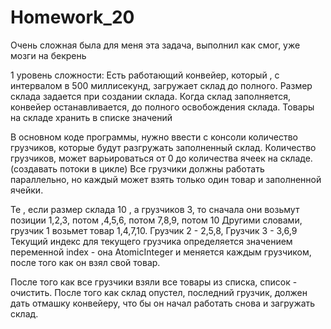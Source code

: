 # Homework_20
Очень сложная была для меня эта задача, выполнил как смог, уже мозги на бекрень

 1 уровень сложности: Есть работающий конвейер, который , с интервалом в 500 миллисекунд, загружает склад до полного. 
Размер склада задается при создании склада.
Когда склад заполняется, конвейер останавливается, до полного освобождения склада.
Товары на складе хранить в списке значений

В основном коде программы, нужно ввести с консоли количество грузчиков, которые будут разгружать заполненный склад.
Количество грузчиков, может варьироваться от 0 до количества ячеек на складе.(создавать потоки в цикле)
Все грузчики должны работать параллельно, но каждый может взять только один товар и заполненной ячейки.


Те , если размер склада 10 , а грузчиков 3, то сначала они возьмут позиции 1,2,3, потом ,4,5,6, потом 7,8,9, потом 10
Другими словами, грузчик 1 возьмет товар 1,4,7,10. Грузчик 2 - 2,5,8, Грузчик 3 - 3,6,9
Текущий индекс для текущего грузчика определяется значением переменной index - она  AtomicInteger и меняется каждым грузчиком, после того
как он взял свой товар.


После того как все грузчики взяли все товары из списка, список - очистить.
После того как склад опустел, последний грузчик, должен дать отмашку конвейеру, что бы он начал работать снова и загружать склад.

